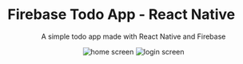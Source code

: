 # Firebase Todo App - React Native

<p align="center">A simple todo app made with React Native and Firebase</p>

<div align="center">
  <img  src="https://raw.githubusercontent.com/zomeru/todo-react-native/main/assets/screenshot/home.jpg" alt="home screen" />
  <img  src="https://raw.githubusercontent.com/zomeru/todo-react-native/main/assets/screenshot/login.jpg" alt="login screen" />
</div>
